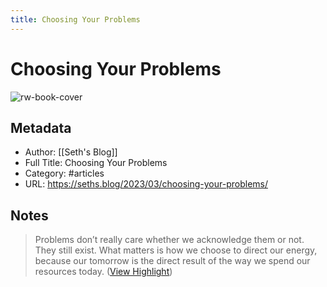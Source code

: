 ```yaml
---
title: Choosing Your Problems
---
```

# Choosing Your Problems

![rw-book-cover](https://149521506.v2.pressablecdn.com/wp-content/uploads/2018/06/seth_godin_ogimages_v02_18061317.jpg)

## Metadata
- Author: [[Seth's Blog]]
- Full Title: Choosing Your Problems
- Category: #articles
- URL: https://seths.blog/2023/03/choosing-your-problems/

## Notes
> Problems don’t really care whether we acknowledge them or not. They still exist. What matters is how we choose to direct our energy, because our tomorrow is the direct result of the way we spend our resources today. ([View Highlight](https://read.readwise.io/read/01gtpwp0x8763tnhn9abedfg12))


